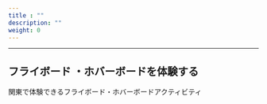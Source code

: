 ```yaml
---
title : ""
description: ""
weight: 0
---
```



<hr />
<h2 id="experience">フライボード ・ホバーボードを体験する</h2>

関東で体験できるフライボード・ホバーボードアクティビティ

<div id="map"></div>







<h2 id="enter">フライボード ・ホバーボードを体験する</h2>

関東で体験できるフライボード・ホバーボードアクティビティ

<button>ここのGoogleMap</button>




<style>
html { height: 100% }
body { height: 100% }
#map { height: 100%; width: 100%}
</style>
<script>
      var map;
      var dom2 = document.getElementById("map");
      function initMap() {
        console.log("initMap");
        map = new google.maps.Map(dom2, {
          center: {lat: -34.397, lng: 150.644},
          zoom: 8
        });
      }
      console.dir(map);
    </script>
<script src="https://maps.googleapis.com/maps/api/js?key=AIzaSyASolxHXUI2r1377h26yWShGFaVqbD6XR4&callback=initMap" async defer></script>
